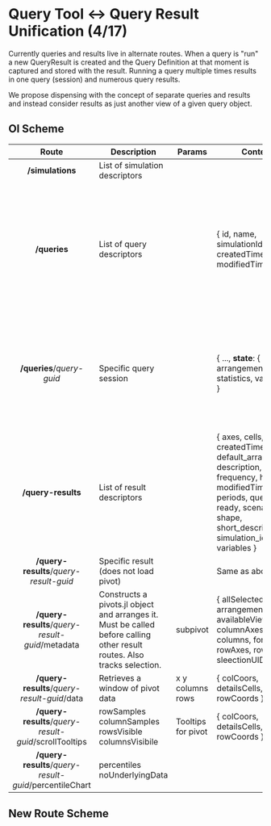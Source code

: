 # Query Tool <-> Query Result Unification (4/17)

Currently queries and results live in alternate routes.  When a query is "run" a new QueryResult is created and the Query Definition at that moment is captured and stored with the result.  Running a query multiple times results in one query (session) and numerous query results.

We propose dispensing with the concept of separate queries and results and instead consider results as just another view of a given query object.

## Ol Scheme

| Route | Description | Params | Content | Comments
| :------------: | --- | --- |--- | --- 
| __/simulations__ | List of simulation descriptors
| __/queries__ | List of query descriptors | | { id, name, simulationIds, createdTime, modifiedTime, links } | Is a session active?  Who created it?  Who is it shared with?  Does a result exist?  What views are available?   
| __/queries__/_query-guid_ | Specific query session | | {  ..., __state__: { arrangement, axes, statistics, variables } } | No way to know if a result exists.  No way to know the query result ID for run-query in advance.      
| __/query-results__ | List of result descriptors | | { axes, cells, createdTime, default_arrangement, description, file, frequency, href, id, modifiedTime, name, periods, query, ready, scenarios, shape, short_description, simulation_id, variables } | Far more than we need for a chooser. | Remove this route and roll it into query/id/result  
| __/query-results__/_query-result-guid_ | Specific result (does not load pivot) | | Same as above | 
| __/query-results__/_query-result-guid_/metadata | Constructs a pivots.jl object and arranges it.  Must be called before calling other result routes.  Also tracks selection. | subpivot | { allSelected, arrangementUID, availableViews, axes, columnAxes, columns, formats, rowAxes, rows, sleectionUID } | Axes do not match up with query axes. 
| __/query-results__/_query-result-guid_/data | Retrieves a window of pivot data |  x y columns rows | { colCoors, detailsCells, rowCoords } |
| __/query-results__/_query-result-guid_/scrollTooltips | rowSamples columnSamples rowsVisible columnsVisibile | Tooltips for pivot | { colCoors, detailsCells, rowCoords } |
| __/query-results__/_query-result-guid_/percentileChart | percentiles noUnderlyingData | 
  
  
  ## New Route Scheme
  
